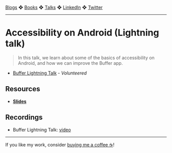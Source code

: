 [Blogs](../blogs.md) ❖ [Books](../books.md) ❖ [Talks](../talks.md) ❖ [LinkedIn](https://www.linkedin.com/in/victoriagonda/) ❖ [Twitter](https://twitter.com/TTGonda)

---

# Accessibility on Android (Lightning talk)

> In this talk, we learn about some of the basics of accessibility on Android, and how we can improve the Buffer app.

- [Buffer Lightning Talk](https://www.youtube.com/channel/UC23jewsQdjGMeFzt15sUT2w) - _Volunteered_

## Resources

- **[Slides](https://speakerdeck.com/vgonda/accessibility-on-android)**

## Recordings

- Buffer Lightning Talk: [video](https://www.youtube.com/watch?v=PI_keqv9VwA)

---

If you like my work, consider [buying me a coffee ☕](https://www.buymeacoffee.com/96JjLEW)!

